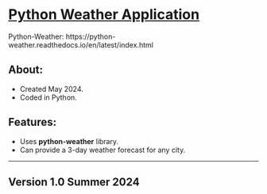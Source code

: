<h1><u>Python Weather Application</u></h1>
<p>Python-Weather: https://python-weather.readthedocs.io/en/latest/index.html</p>
<h2>About:</h2>

- Created May 2024.
- Coded in Python.

<h2>Features:</h2>

- Uses <b>python-weather</b> library.
- Can provide a 3-day weather forecast for any city.

-----------------------------------------------------
<h2>Version 1.0 Summer 2024</h2>
